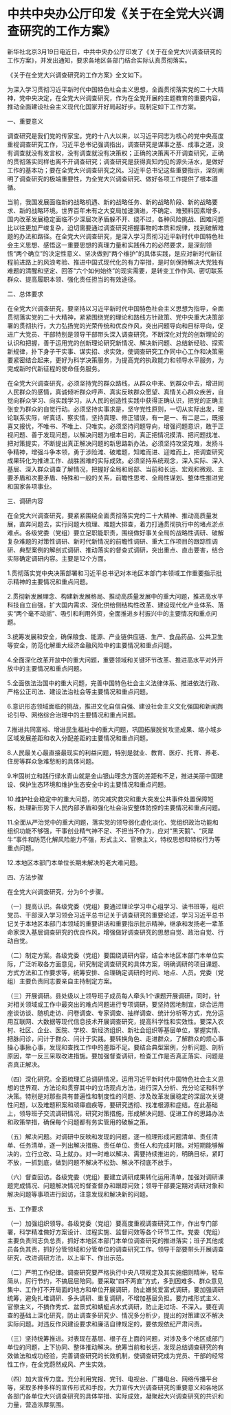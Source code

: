 # 中共中央办公厅印发《关于在全党大兴调查研究的工作方案》

新华社北京3月19日电近日，中共中央办公厅印发了《关于在全党大兴调查研究的工作方案》，并发出通知，要求各地区各部门结合实际认真贯彻落实。

《关于在全党大兴调查研究的工作方案》全文如下。

为深入学习贯彻习近平新时代中国特色社会主义思想，全面贯彻落实党的二十大精神，党中央决定，在全党大兴调查研究，作为在全党开展的主题教育的重要内容，推动全面建设社会主义现代化国家开好局起好步。现制定如下工作方案。

一、重要意义

调查研究是我们党的传家宝。党的十八大以来，以习近平同志为核心的党中央高度重视调查研究工作，习近平总书记强调指出，调查研究是谋事之基、成事之道，没有调查就没有发言权，没有调查就没有决策权；正确的决策离不开调查研究，正确的贯彻落实同样也离不开调查研究；调查研究是获得真知灼见的源头活水，是做好工作的基本功；要在全党大兴调查研究之风。习近平总书记这些重要指示，深刻阐明了调查研究的极端重要性，为全党大兴调查研究、做好各项工作提供了根本遵循。

当前，我国发展面临新的战略机遇、新的战略任务、新的战略阶段、新的战略要求、新的战略环境。世界百年未有之大变局加速演进，不确定、难预料因素增多，国内改革发展稳定面临不少深层次矛盾躲不开、绕不过，各种风险挑战、困难问题比以往更加严峻复杂，迫切需要通过调查研究把握事物的本质和规律，找到破解难题的办法和路径。在全党大兴调查研究，是深入学习贯彻习近平新时代中国特色社会主义思想、感悟这一重要思想的真理力量和实践伟力的必然要求，是深刻领悟“两个确立”的决定性意义、坚决做到“两个维护”的具体实践，是应对新时代新征程前进路上的风浪考验、推进中国式现代化的有力举措，是时刻保持解决大党独有难题的清醒和坚定、回答“六个如何始终”的现实需要，是转变工作作风、密切联系群众、提高履职本领、强化责任担当的有效途径。

二、总体要求

在全党大兴调查研究，要坚持以习近平新时代中国特色社会主义思想为指导，全面贯彻落实党的二十大精神，紧紧围绕党的理论和路线方针政策、党中央重大决策部署的贯彻执行，大力弘扬党的光荣传统和优良作风，突出问题导向和目标导向，促进广大党员、干部特别是领导干部带头深入调查研究，不断深化对党的创新理论的认识和把握，善于运用党的创新理论研究新情况、解决新问题、总结新经验、探索新规律，扑下身子干实事、谋实招、求实效，使调查研究工作同中心工作和决策需要紧密结合起来，更好为科学决策服务，为提高党的执政能力和领导水平服务，为完成新时代新征程的使命任务服务。

在全党大兴调查研究，必须坚持党的群众路线，从群众中来、到群众中去，增进同人民群众的感情，真诚倾听群众呼声、真实反映群众愿望、真情关心群众疾苦，自觉向群众学习、向实践学习，从人民的创造性实践中获得正确认识，把党的正确主张变为群众的自觉行动。必须坚持实事求是，坚守党性原则，一切从实际出发，理论联系实际，听真话、察实情，坚持真理、修正错误，有一是一、有二是二，既报喜又报忧，不唯书、不唯上、只唯实。必须坚持问题导向，增强问题意识，敢于正视问题、善于发现问题，以解决问题为根本目的，真正把情况摸清、把问题找准、把对策提实，不断提出真正解决问题的新思路新办法。必须坚持攻坚克难，发扬斗争精神，增强斗争本领，勇于涉险滩、破难题，知难而进、迎难而上，把调查研究成果转化为推进工作、战胜困难的实际成效。必须坚持系统观念，深入实际、深入基层、深入群众调查了解情况，把握好全局和局部、当前和长远、宏观和微观、主要矛盾和次要矛盾、特殊和一般的关系，前瞻性思考、全局性谋划、整体性推进党和国家各项事业。

三、调研内容

在全党大兴调查研究，要紧紧围绕全面贯彻落实党的二十大精神、推动高质量发展，直奔问题去，实行问题大梳理、难题大排查，着力打通贯彻执行中的堵点淤点难点。各级党委（党组）要立足职能职责，围绕做好事关全局的战略性调研、破解复杂难题的对策性调研、新时代新情况的前瞻性调研、重大工作项目的跟踪性调研、典型案例的解剖式调研、推动落实的督查式调研，突出重点、直击要害，结合实际确定调研内容。主要是12个方面。

1.贯彻落实党中央决策部署和习近平总书记对本地区本部门本领域工作重要指示批示精神的主要情况和重点问题。

2.贯彻新发展理念、构建新发展格局、推动高质量发展中的重大问题，推进高水平科技自立自强，扩大国内需求、深化供给侧结构性改革、建设现代化产业体系、落实“两个毫不动摇”、吸引和利用外资，全面推进乡村振兴中的主要情况和重点问题。

3.统筹发展和安全，确保粮食、能源、产业链供应链、生产、食品药品、公共卫生等安全，防范化解重大经济金融风险中的主要情况和重点问题。

4.全面深化改革开放中的重大问题，重要领域和关键环节改革、推进高水平对外开放中的主要情况和重点问题。

5.全面依法治国中的重大问题，完善中国特色社会主义法律体系、推进依法行政、严格公正司法、建设法治社会等主要情况和重点问题。

6.意识形态领域面临的挑战，推进文化自信自强、建设社会主义文化强国和新闻舆论引导、网络综合治理中的主要情况和重点问题。

7.推进共同富裕、增进民生福祉中的重大问题，巩固拓展脱贫攻坚成果、缩小城乡区域发展差距和收入分配差距的主要情况和重点问题。

8.人民最关心最直接最现实的利益问题，特别是就业、教育、医疗、托育、养老、住房等群众急难愁盼的具体问题。

9.牢固树立和践行绿水青山就是金山银山理念方面的差距和不足，推进美丽中国建设、保护生态环境和维护生态安全中的主要情况和重点问题。

10.维护社会稳定中的重大问题，防灾减灾救灾和重大突发公共事件处置保障短板，处理新形势下人民内部矛盾和强化社会治安整体防控的主要情况和重点问题。

11.全面从严治党中的重大问题，落实党的领导弱化虚化淡化、党组织政治功能和组织功能不够强，干事创业精气神不足、不担当不作为，应对“黑天鹅”、“灰犀牛”事件和防范化解风险能力不强，形式主义、官僚主义，特权思想和特权行为等重点问题。

12.本地区本部门本单位长期未解决的老大难问题。

四、方法步骤

在全党大兴调查研究，分为6个步骤。

（一）提高认识。各级党委（党组）要通过理论学习中心组学习、读书班等，组织党员、干部深入学习领会习近平总书记关于调查研究的重要论述，学习习近平总书记关于本地区本部门本领域的重要讲话和重要指示批示精神，继承和发扬老一辈革命家深入基层调查研究的优良作风，增强做好调查研究的思想自觉、政治自觉、行动自觉。

（二）制定方案。各级党委（党组）要围绕调研内容，结合本地区本部门本单位实际，广泛听取各方面意见，研究制定调查研究的具体方案，明确调研的项目课题、方式方法和工作要求等，统筹安排、合理确定调研的时间、地点、人员。党委（党组）主要负责同志要亲自主持制定方案。

（三）开展调研。县处级以上领导班子成员每人牵头1个课题开展调研，同时，针对相关领域或工作中最突出的难点问题进行专项调研。要坚持因地制宜，综合运用座谈访谈、随机走访、问卷调查、专家调查、抽样调查、统计分析等方式，充分运用互联网、大数据等现代信息技术开展调查研究，提高科学性和实效性。要深入农村、社区、企业、医院、学校、新经济组织、新社会组织等基层单位，掌握实情、把脉问诊，问计于群众、问计于实践。要转换角色、走进群众，了解群众的烦心事操心事揪心事，发现和查找工作中的差距不足。要结合典型案例，分析问题、剖析原因，举一反三采取改进措施。要加强督查调研，检查工作是否真正落实、问题是否真正解决。

（四）深化研究。全面梳理汇总调研情况，运用习近平新时代中国特色社会主义思想的世界观、方法论和贯穿其中的立场观点方法，进行深入分析、充分论证和科学决策。特别是对那些具有普遍性和制度性的问题、涉及改革发展稳定的深层次关键性问题，以及难题积案和顽瘴痼疾等，要研究透彻、找准根源和症结。在此基础上，领导班子交流调研情况，研究对策措施，形成解决问题、促进工作的思路办法和政策举措，确保每个问题都有务实管用的破解之策。

（五）解决问题。对调研中反映和发现的问题，逐一梳理形成问题清单、责任清单、任务清单，逐一列出解决措施、责任单位、责任人和完成时限。对短期能够解决的，立行立改、马上就办。对一时难以解决、需要持续推进的，明确目标，紧盯不放，一抓到底，做到问题不解决不松劲、解决不彻底不放手。

（六）督查回访。各级党委（党组）要建立调研成果转化运用清单，加强对调研课题完成情况、问题解决情况的督查督办和跟踪问效；领导干部要定期对调研对象和解决问题等事项进行回访，注意发现和解决新的问题。

五、工作要求

（一）加强组织领导。各级党委（党组）要高度重视调查研究工作，作出专门部署，科学精准做好方案设计、过程实施、监督问效等各个环节工作。党委（党组）主要负责同志负总责，抓好本地区本部门本单位调查研究的推进落实；班子其他成员各负其责，抓好分管领域和分管单位的调查研究工作。领导干部要带头开展调查研究，改进调研方法，以上率下、作出示范。

（二）严明工作纪律。调查研究要严格执行中央八项规定及其实施细则精神，轻车简从，厉行节约，不搞层层陪同。要采取“四不两直”方式，多到困难多、群众意见集中、工作打不开局面的地方和单位开展调研，防止嫌贫爱富式调研。要加强调研统筹，避免扎堆调研、多头调研、重复调研，不增加基层负担。要力戒形式主义、官僚主义，不搞作秀式、盆景式和蜻蜓点水式调研，防止走过场、不深入。要在调查的基础上深化研究，防止调查多研究少、情况多分析少，提出的对策建议不解决实际问题。对违反作风建设要求和廉洁自律规定的，要依规依纪严肃问责。

（三）坚持统筹推进。对表现在基层、根子在上面的问题，对涉及多个地区或部门单位的问题，上下协同、整体推动解决。统筹当前和长远，发现总结调查研究的有效做法和成功经验，完善调查研究的长效机制，使调查研究成为党员、干部的经常性工作，在全党蔚然成风、产生实效。

（四）加大宣传力度。充分利用党报、党刊、电视台、广播电台、网络传播平台等，采取多种多样的宣传形式和手段，大力宣传大兴调查研究的重要意义和各地区各部门各单位大兴调查研究的具体举措、实际成效，凝聚起大兴调查研究的共识和力量，营造浓厚氛围。


